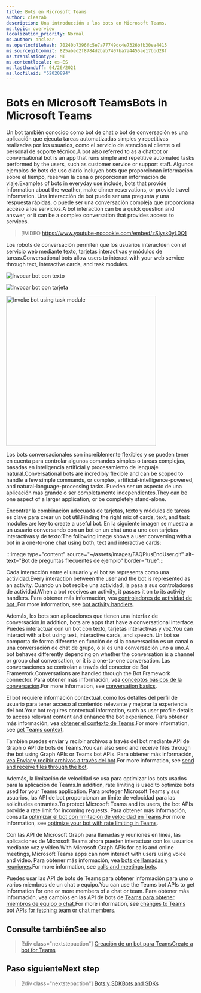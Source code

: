```yaml
---
title: Bots en Microsoft Teams
author: clearab
description: Una introducción a los bots en Microsoft Teams.
ms.topic: overview
localization_priority: Normal
ms.author: anclear
ms.openlocfilehash: 70240b7396fc5e7a77749dc4e7326bfb30ea4415
ms.sourcegitcommit: 825abed2f8784d2bab7407ba7a4455ae17bbd28f
ms.translationtype: MT
ms.contentlocale: es-ES
ms.lasthandoff: 04/26/2021
ms.locfileid: "52020894"
---
```

# <a name="bots-in-microsoft-teams"></a><span data-ttu-id="6d352-103">Bots en Microsoft Teams</span><span class="sxs-lookup"><span data-stu-id="6d352-103">Bots in Microsoft Teams</span></span>

<span data-ttu-id="6d352-104">Un bot también conocido como bot de chat o bot de conversación es una aplicación que ejecuta tareas automatizadas simples y repetitivas realizadas por los usuarios, como el servicio de atención al cliente o el personal de soporte técnico.</span><span class="sxs-lookup"><span data-stu-id="6d352-104">A bot also referred to as a chatbot or conversational bot is an app that runs simple and repetitive automated tasks performed by the users, such as customer service or support staff.</span></span> <span data-ttu-id="6d352-105">Algunos ejemplos de bots de uso diario incluyen bots que proporcionan información sobre el tiempo, reservan la cena o proporcionan información de viaje.</span><span class="sxs-lookup"><span data-stu-id="6d352-105">Examples of bots in everyday use include, bots that provide information about the weather, make dinner reservations, or provide travel information.</span></span> <span data-ttu-id="6d352-106">Una interacción de bot puede ser una pregunta y una respuesta rápidas, o puede ser una conversación compleja que proporciona acceso a los servicios.</span><span class="sxs-lookup"><span data-stu-id="6d352-106">A bot interaction can be a quick question and answer, or it can be a complex conversation that provides access to services.</span></span>

> [!VIDEO https://www.youtube-nocookie.com/embed/zSIysk0yL0Q]

<span data-ttu-id="6d352-107">Los robots de conversación permiten que los usuarios interactúen con el servicio web mediante texto, tarjetas interactivas y módulos de tareas.</span><span class="sxs-lookup"><span data-stu-id="6d352-107">Conversational bots allow users to interact with your web service through text, interactive cards, and task modules.</span></span>

![Invocar bot con texto](~/assets/images/invokebotwithtext.png)

![Invocar bot con tarjeta](~/assets/images/invokebotwithcard.png)

<img src="~/assets/images/task-module-example.png" alt="Invoke bot using task module" width="400"/>

<span data-ttu-id="6d352-110">Los bots conversacionales son increíblemente flexibles y se pueden tener en cuenta para controlar algunos comandos simples o tareas complejas, basadas en inteligencia artificial y procesamiento de lenguaje natural.</span><span class="sxs-lookup"><span data-stu-id="6d352-110">Conversational bots are incredibly flexible and can be scoped to handle a few simple commands, or complex, artificial-intelligence-powered, and natural-language-processing tasks.</span></span> <span data-ttu-id="6d352-111">Pueden ser un aspecto de una aplicación más grande o ser completamente independientes.</span><span class="sxs-lookup"><span data-stu-id="6d352-111">They can be one aspect of a larger application, or be completely stand-alone.</span></span>

<span data-ttu-id="6d352-112">Encontrar la combinación adecuada de tarjetas, texto y módulos de tareas es clave para crear un bot útil.</span><span class="sxs-lookup"><span data-stu-id="6d352-112">Finding the right mix of cards, text, and task modules are key to create a useful bot.</span></span> <span data-ttu-id="6d352-113">En la siguiente imagen se muestra a un usuario conversando con un bot en un chat uno a uno con tarjetas interactivas y de texto:</span><span class="sxs-lookup"><span data-stu-id="6d352-113">The following image shows a user conversing with a bot in a one-to-one chat using both, text and interactive cards:</span></span>

:::image type="content" source="~/assets/images/FAQPlusEndUser.gif" alt-text="Bot de preguntas frecuentes de ejemplo" border="true":::

<span data-ttu-id="6d352-115">Cada interacción entre el usuario y el bot se representa como una actividad.</span><span class="sxs-lookup"><span data-stu-id="6d352-115">Every interaction between the user and the bot is represented as an activity.</span></span> <span data-ttu-id="6d352-116">Cuando un bot recibe una actividad, la pasa a sus controladores de actividad.</span><span class="sxs-lookup"><span data-stu-id="6d352-116">When a bot receives an activity, it passes it on to its activity handlers.</span></span> <span data-ttu-id="6d352-117">Para obtener más información, vea [controladores de actividad de bot .](~/bots/bot-basics.md)</span><span class="sxs-lookup"><span data-stu-id="6d352-117">For more information, see [bot activity handlers](~/bots/bot-basics.md).</span></span> 

<span data-ttu-id="6d352-118">Además, los bots son aplicaciones que tienen una interfaz de conversación.</span><span class="sxs-lookup"><span data-stu-id="6d352-118">In addition, bots are apps that have a conversational interface.</span></span> <span data-ttu-id="6d352-119">Puedes interactuar con un bot con texto, tarjetas interactivas y voz.</span><span class="sxs-lookup"><span data-stu-id="6d352-119">You can interact with a bot using text, interactive cards, and speech.</span></span> <span data-ttu-id="6d352-120">Un bot se comporta de forma diferente en función de si la conversación es un canal o una conversación de chat de grupo, o si es una conversación uno a uno.</span><span class="sxs-lookup"><span data-stu-id="6d352-120">A bot behaves differently depending on whether the conversation is a channel or group chat conversation, or it is a one-to-one conversation.</span></span> <span data-ttu-id="6d352-121">Las conversaciones se controlan a través del conector de Bot Framework.</span><span class="sxs-lookup"><span data-stu-id="6d352-121">Conversations are handled through the Bot Framework connector.</span></span> <span data-ttu-id="6d352-122">Para obtener más información, vea [conceptos básicos de la conversación](~/bots/how-to/conversations/conversation-basics.md).</span><span class="sxs-lookup"><span data-stu-id="6d352-122">For more information, see [conversation basics](~/bots/how-to/conversations/conversation-basics.md).</span></span>

<span data-ttu-id="6d352-123">El bot requiere información contextual, como los detalles del perfil de usuario para tener acceso al contenido relevante y mejorar la experiencia del bot.</span><span class="sxs-lookup"><span data-stu-id="6d352-123">Your bot requires contextual information, such as user profile details to access relevant content and enhance the bot experience.</span></span> <span data-ttu-id="6d352-124">Para obtener más información, vea [obtener el contexto de Teams](~/bots/how-to/get-teams-context.md).</span><span class="sxs-lookup"><span data-stu-id="6d352-124">For more information, see [get Teams context](~/bots/how-to/get-teams-context.md).</span></span> 

<span data-ttu-id="6d352-125">También puedes enviar y recibir archivos a través del bot mediante API de Graph o API de bots de Teams.</span><span class="sxs-lookup"><span data-stu-id="6d352-125">You can also send and receive files through the bot using Graph APIs or Teams bot APIs.</span></span> <span data-ttu-id="6d352-126">Para obtener más información, [vea Enviar y recibir archivos a través del bot](~/bots/how-to/bots-filesv4.md).</span><span class="sxs-lookup"><span data-stu-id="6d352-126">For more information, see [send and receive files through the bot](~/bots/how-to/bots-filesv4.md).</span></span>

<span data-ttu-id="6d352-127">Además, la limitación de velocidad se usa para optimizar los bots usados para la aplicación de Teams.</span><span class="sxs-lookup"><span data-stu-id="6d352-127">In addition, rate limiting is used to optimize bots used for your Teams application.</span></span> <span data-ttu-id="6d352-128">Para proteger Microsoft Teams y sus usuarios, las API de bot proporcionan un límite de velocidad para las solicitudes entrantes.</span><span class="sxs-lookup"><span data-stu-id="6d352-128">To protect Microsoft Teams and its users, the bot APIs provide a rate limit for incoming requests.</span></span> <span data-ttu-id="6d352-129">Para obtener más información, consulta [optimizar el bot con limitación de velocidad en Teams](~/bots/how-to/rate-limit.md).</span><span class="sxs-lookup"><span data-stu-id="6d352-129">For more information, see [optimize your bot with rate limiting in Teams](~/bots/how-to/rate-limit.md).</span></span>

<span data-ttu-id="6d352-130">Con las API de Microsoft Graph para llamadas y reuniones en línea, las aplicaciones de Microsoft Teams ahora pueden interactuar con los usuarios mediante voz y vídeo.</span><span class="sxs-lookup"><span data-stu-id="6d352-130">With Microsoft Graph APIs for calls and online meetings, Microsoft Teams apps can now interact with users using voice and video.</span></span> <span data-ttu-id="6d352-131">Para obtener más información, vea [bots de llamadas y reuniones](~/bots/calls-and-meetings/calls-meetings-bots-overview.md).</span><span class="sxs-lookup"><span data-stu-id="6d352-131">For more information, see [calls and meetings bots](~/bots/calls-and-meetings/calls-meetings-bots-overview.md).</span></span> 

<span data-ttu-id="6d352-132">Puedes usar las API de bots de Teams para obtener información para uno o varios miembros de un chat o equipo.</span><span class="sxs-lookup"><span data-stu-id="6d352-132">You can use the Teams bot APIs to get information for one or more members of a chat or team.</span></span> <span data-ttu-id="6d352-133">Para obtener más información, vea cambios en las API de bots de [Teams para obtener miembros de equipo o chat.](~/resources/team-chat-member-api-changes.md)</span><span class="sxs-lookup"><span data-stu-id="6d352-133">For more information, see [changes to Teams bot APIs for fetching team or chat members](~/resources/team-chat-member-api-changes.md).</span></span>

## <a name="see-also"></a><span data-ttu-id="6d352-134">Consulte también</span><span class="sxs-lookup"><span data-stu-id="6d352-134">See also</span></span>

> [!div class="nextstepaction"]
> [<span data-ttu-id="6d352-135">Creación de un bot para Teams</span><span class="sxs-lookup"><span data-stu-id="6d352-135">Create a bot for Teams</span></span>](~/bots/how-to/create-a-bot-for-teams.md)

## <a name="next-step"></a><span data-ttu-id="6d352-136">Paso siguiente</span><span class="sxs-lookup"><span data-stu-id="6d352-136">Next step</span></span>

> [!div class="nextstepaction"]
> [<span data-ttu-id="6d352-137">Bots y SDK</span><span class="sxs-lookup"><span data-stu-id="6d352-137">Bots and SDKs</span></span>](~/bots/bot-features.md)
